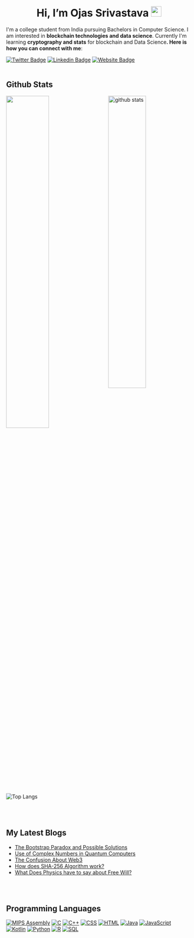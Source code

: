 <h1 align="center"> Hi, I’m Ojas Srivastava 
<img src="https://media.giphy.com/media/hvRJCLFzcasrR4ia7z/giphy.gif" width="28"></h1>

I'm a college student from India pursuing Bachelors in Computer Science.  I am interested in **blockchain technologies and data science**.  Currently I'm learning **cryptography and stats** for blockchain and Data Science<b>.  Here is how you can connect with me</b>:

[![Twitter Badge](https://img.shields.io/badge/ojas-twitter-blue?style=flat&labelColor=1ca0f1&logo=twitter&logoColor=white&link=https://twitter.com/srivastava_ojas)](https://twitter.com/srivastava_ojas)
[![Linkedin Badge](https://img.shields.io/badge/ojas-linkedIn-blueviolet?style=flat&logo=Linkedin&logoColor=white&link=https://www.linkedin.com/in/ojas-srivastava-94bb051bb/)](https://www.linkedin.com/in/ojas-srivastava-94bb051bb/)
[![Website Badge](https://img.shields.io/badge/ojas-website-success?style=flat&logo=Google-Chrome&logoColor=white&link=https://ojas-srivastava.xyz)](https://ojas1804.github.io/portfolio/)
<br /><br />
<!---
Ojas1804/Ojas1804 is a ✨ special ✨ repository because its `README.md` (this file) appears on your GitHub profile.
You can click the Preview link to take a look at your changes.
--->
## Github Stats

<img src="https://github-readme-stats.vercel.app/api?username=Ojas1804&show_icons=true&theme=gotham" alt="github stats" width="45%" align="right"/>

<img src="https://github-readme-streak-stats.herokuapp.com/?user=Ojas1804&theme=dark" width="48%" >

![Top Langs](https://github-readme-stats.vercel.app/api/top-langs/?username=Ojas1804&theme=dark&layout=compact)

<br /><br />
## My Latest Blogs

- <a href = "https://www.s-tronomic.in/post/97"> The Bootstrap Paradox and Possible Solutions </a>
- <a href = "https://www.s-tronomic.in/post/96"> Use of Complex Numbers in Quantum Computers </a>
- <a href = "https://www.s-tronomic.in/post/95"> The Confusion About Web3 </a>
- <a href = "https://www.s-tronomic.in/post/93"> How does SHA-256 Algorithm work? </a>
- <a href = "https://www.s-tronomic.in/post/92"> What Does Physics have to say about Free Will? </a>

<br /><br />
## Programming Languages

<p>
  <a href="https://github.com/search?q=user%3ADenverCoder1+language%3Aassembly"><img alt="MIPS Assembly" src="https://custom-icon-badges.herokuapp.com/badge/Assembly-525252.svg?logo=asm-hex&logoColor=white"></a>
  <a href="https://github.com/search?q=user%3ADenverCoder1+language%3Ac"><img alt="C" src="https://custom-icon-badges.herokuapp.com/badge/C-03599C.svg?logo=c-in-hexagon&logoColor=white"></a>
    <a href="https://github.com/search?q=user%3ADenverCoder1+language%3Acpp"><img alt="C++" src="https://custom-icon-badges.herokuapp.com/badge/C++-9C033A.svg?logo=cpp2&logoColor=white"></a>
  <a href="https://github.com/search?q=user%3ADenverCoder1+language%3Acss"><img alt="CSS" src="https://img.shields.io/badge/CSS-1572B6.svg?logo=css3&logoColor=white"></a>
  <a href="https://github.com/search?q=user%3ADenverCoder1+language%3Ahtml"><img alt="HTML" src="https://img.shields.io/badge/HTML-E34F26.svg?logo=html5&logoColor=white"></a>
    <a href="https://github.com/search?q=user%3ADenverCoder1+language%3Ajava"><img alt="Java" src="https://img.shields.io/badge/Java-007396.svg?logo=java&logoColor=white"></a>
    <a href="https://github.com/search?q=user%3ADenverCoder1+language%3Ajavascript"><img alt="JavaScript" src="https://img.shields.io/badge/JavaScript-F7DF1E.svg?logo=javascript&logoColor=black"></a>
  <a href="https://github.com/search?q=user%3ADenverCoder1+language%3Akotlin"><img alt="Kotlin" src="https://img.shields.io/badge/Kotlin-0095D5.svg?logo=Kotlin&logoColor=white"></a>
  <a href="https://github.com/search?q=user%3ADenverCoder1+language%3Apython"><img alt="Python" src="https://img.shields.io/badge/Python-14354C.svg?logo=python&logoColor=white"></a>
  <a href="https://github.com/search?q=user%3ADenverCoder1+language%3Ar"><img alt="R" src="https://img.shields.io/badge/R-276DC3.svg?logo=r&logoColor=white"></a>
  <a href="https://github.com/search?q=user%3ADenverCoder1+language%3Asql"><img alt="SQL" src="https://custom-icon-badges.herokuapp.com/badge/SQL-025E8C.svg?logo=database&logoColor=white"></a>
  
